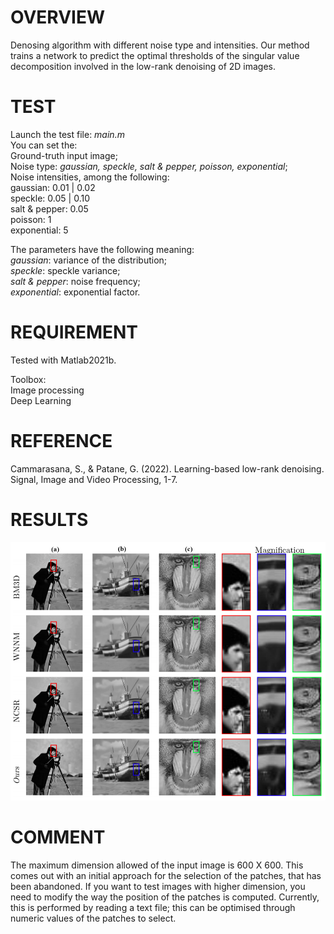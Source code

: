 # OVERVIEW
Denosing algorithm with different noise type and intensities.
Our method trains a network to predict the optimal thresholds of the singular value decomposition involved in the low-rank denoising of 2D images.

# TEST
Launch the test file: *main.m*  
You can set the:  
Ground-truth input image;  
Noise type: *gaussian, speckle, salt & pepper, poisson, exponential*;  
Noise intensities, among the following:  
 gaussian: 0.01 | 0.02  
 speckle: 0.05 | 0.10  
 salt & pepper: 0.05  
 poisson: 1  
 exponential: 5  
 
The parameters have the following meaning:  
*gaussian*: variance of the distribution;  
*speckle*: speckle variance;  
*salt & pepper*: noise frequency;  
*exponential*: exponential factor.  

# REQUIREMENT
Tested with Matlab2021b.  

Toolbox:  
Image processing  
Deep Learning

# REFERENCE
Cammarasana, S., & Patane, G. (2022). Learning-based low-rank denoising. Signal, Image and Video Processing, 1-7.

# RESULTS
![a: speckle; b: salt & pepper; c: gaussian](https://raw.githubusercontent.com/cammarasana123/denoise/main/results/results.png)

# COMMENT
The maximum dimension allowed of the input image is 600 X 600. This comes out with an initial approach for the selection of the patches, that has been abandoned. If you want to test images with higher dimension, you need to modify the way the position of the patches is computed. Currently, this is performed by reading a text file; this can be optimised through numeric values of the patches to select.
